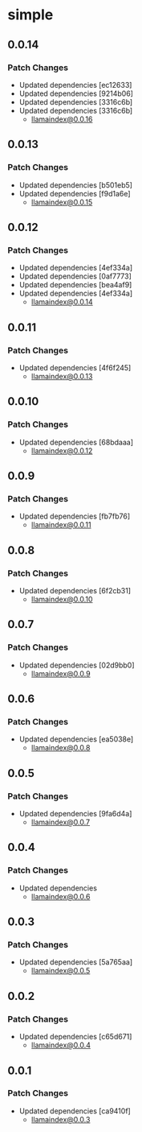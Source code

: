 # simple

## 0.0.14

### Patch Changes

- Updated dependencies [ec12633]
- Updated dependencies [9214b06]
- Updated dependencies [3316c6b]
- Updated dependencies [3316c6b]
  - llamaindex@0.0.16

## 0.0.13

### Patch Changes

- Updated dependencies [b501eb5]
- Updated dependencies [f9d1a6e]
  - llamaindex@0.0.15

## 0.0.12

### Patch Changes

- Updated dependencies [4ef334a]
- Updated dependencies [0af7773]
- Updated dependencies [bea4af9]
- Updated dependencies [4ef334a]
  - llamaindex@0.0.14

## 0.0.11

### Patch Changes

- Updated dependencies [4f6f245]
  - llamaindex@0.0.13

## 0.0.10

### Patch Changes

- Updated dependencies [68bdaaa]
  - llamaindex@0.0.12

## 0.0.9

### Patch Changes

- Updated dependencies [fb7fb76]
  - llamaindex@0.0.11

## 0.0.8

### Patch Changes

- Updated dependencies [6f2cb31]
  - llamaindex@0.0.10

## 0.0.7

### Patch Changes

- Updated dependencies [02d9bb0]
  - llamaindex@0.0.9

## 0.0.6

### Patch Changes

- Updated dependencies [ea5038e]
  - llamaindex@0.0.8

## 0.0.5

### Patch Changes

- Updated dependencies [9fa6d4a]
  - llamaindex@0.0.7

## 0.0.4

### Patch Changes

- Updated dependencies
  - llamaindex@0.0.6

## 0.0.3

### Patch Changes

- Updated dependencies [5a765aa]
  - llamaindex@0.0.5

## 0.0.2

### Patch Changes

- Updated dependencies [c65d671]
  - llamaindex@0.0.4

## 0.0.1

### Patch Changes

- Updated dependencies [ca9410f]
  - llamaindex@0.0.3
